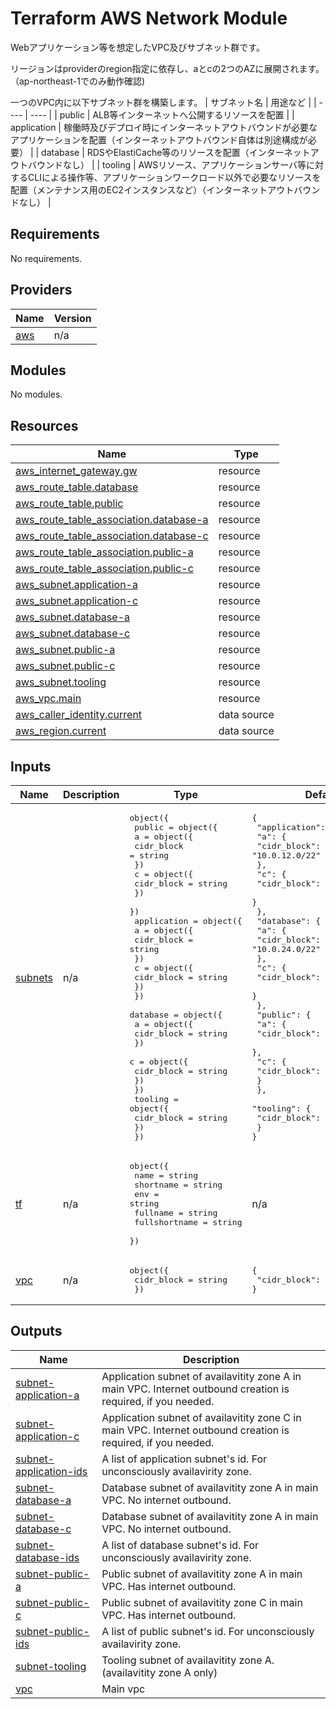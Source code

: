 <!-- BEGIN_TF_DOCS -->
# Terraform AWS Network Module

Webアプリケーション等を想定したVPC及びサブネット群です。

リージョンはproviderのregion指定に依存し、aとcの2つのAZに展開されます。
（ap-northeast-1でのみ動作確認)

一つのVPC内に以下サブネット群を構築します。
|  サブネット名   |  用途など  |
| ----          | ---- |
|  public       |  ALB等インターネットへ公開するリソースを配置  |
|  application  |  稼働時及びデプロイ時にインターネットアウトバウンドが必要なアプリケーションを配置（インターネットアウトバウンド自体は別途構成が必要）   |
|  database     |  RDSやElastiCache等のリソースを配置（インターネットアウトバウンドなし）  |
|  tooling      |  AWSリソース、アプリケーションサーバ等に対するCLIによる操作等、アプリケーションワークロード以外で必要なリソースを配置（メンテナンス用のEC2インスタンスなど）（インターネットアウトバウンドなし）  |

## Requirements

No requirements.

## Providers

| Name | Version |
|------|---------|
| <a name="provider_aws"></a> [aws](#provider\_aws) | n/a |

## Modules

No modules.

## Resources

| Name | Type |
|------|------|
| [aws_internet_gateway.gw](https://registry.terraform.io/providers/hashicorp/aws/latest/docs/resources/internet_gateway) | resource |
| [aws_route_table.database](https://registry.terraform.io/providers/hashicorp/aws/latest/docs/resources/route_table) | resource |
| [aws_route_table.public](https://registry.terraform.io/providers/hashicorp/aws/latest/docs/resources/route_table) | resource |
| [aws_route_table_association.database-a](https://registry.terraform.io/providers/hashicorp/aws/latest/docs/resources/route_table_association) | resource |
| [aws_route_table_association.database-c](https://registry.terraform.io/providers/hashicorp/aws/latest/docs/resources/route_table_association) | resource |
| [aws_route_table_association.public-a](https://registry.terraform.io/providers/hashicorp/aws/latest/docs/resources/route_table_association) | resource |
| [aws_route_table_association.public-c](https://registry.terraform.io/providers/hashicorp/aws/latest/docs/resources/route_table_association) | resource |
| [aws_subnet.application-a](https://registry.terraform.io/providers/hashicorp/aws/latest/docs/resources/subnet) | resource |
| [aws_subnet.application-c](https://registry.terraform.io/providers/hashicorp/aws/latest/docs/resources/subnet) | resource |
| [aws_subnet.database-a](https://registry.terraform.io/providers/hashicorp/aws/latest/docs/resources/subnet) | resource |
| [aws_subnet.database-c](https://registry.terraform.io/providers/hashicorp/aws/latest/docs/resources/subnet) | resource |
| [aws_subnet.public-a](https://registry.terraform.io/providers/hashicorp/aws/latest/docs/resources/subnet) | resource |
| [aws_subnet.public-c](https://registry.terraform.io/providers/hashicorp/aws/latest/docs/resources/subnet) | resource |
| [aws_subnet.tooling](https://registry.terraform.io/providers/hashicorp/aws/latest/docs/resources/subnet) | resource |
| [aws_vpc.main](https://registry.terraform.io/providers/hashicorp/aws/latest/docs/resources/vpc) | resource |
| [aws_caller_identity.current](https://registry.terraform.io/providers/hashicorp/aws/latest/docs/data-sources/caller_identity) | data source |
| [aws_region.current](https://registry.terraform.io/providers/hashicorp/aws/latest/docs/data-sources/region) | data source |

## Inputs

| Name | Description | Type | Default | Required |
|------|-------------|------|---------|:--------:|
| <a name="input_subnets"></a> [subnets](#input\_subnets) | n/a | <pre>object({<br>    public = object({<br>      a = object({<br>        cidr_block = string<br>      })<br>      c = object({<br>        cidr_block = string<br>      })<br>    })<br>    application = object({<br>      a = object({<br>        cidr_block = string<br>      })<br>      c = object({<br>        cidr_block = string<br>      })<br>    })<br>    database = object({<br>      a = object({<br>        cidr_block = string<br>      })<br>      c = object({<br>        cidr_block = string<br>      })<br>    })<br>    tooling = object({<br>      cidr_block = string<br>    })<br>  })</pre> | <pre>{<br>  "application": {<br>    "a": {<br>      "cidr_block": "10.0.12.0/22"<br>    },<br>    "c": {<br>      "cidr_block": "10.0.16.0/22"<br>    }<br>  },<br>  "database": {<br>    "a": {<br>      "cidr_block": "10.0.24.0/22"<br>    },<br>    "c": {<br>      "cidr_block": "10.0.28.0/22"<br>    }<br>  },<br>  "public": {<br>    "a": {<br>      "cidr_block": "10.0.0.0/22"<br>    },<br>    "c": {<br>      "cidr_block": "10.0.4.0/22"<br>    }<br>  },<br>  "tooling": {<br>    "cidr_block": "10.0.36.0/22"<br>  }<br>}</pre> | no |
| <a name="input_tf"></a> [tf](#input\_tf) | n/a | <pre>object({<br>    name          = string<br>    shortname     = string<br>    env           = string<br>    fullname      = string<br>    fullshortname = string<br>  })</pre> | n/a | yes |
| <a name="input_vpc"></a> [vpc](#input\_vpc) | n/a | <pre>object({<br>    cidr_block = string<br>  })</pre> | <pre>{<br>  "cidr_block": "10.0.0.0/16"<br>}</pre> | no |

## Outputs

| Name | Description |
|------|-------------|
| <a name="output_subnet-application-a"></a> [subnet-application-a](#output\_subnet-application-a) | Application subnet of availavitity zone A in main VPC. Internet outbound creation is required, if you needed. |
| <a name="output_subnet-application-c"></a> [subnet-application-c](#output\_subnet-application-c) | Application subnet of availavitity zone C in main VPC. Internet outbound creation is required, if you needed. |
| <a name="output_subnet-application-ids"></a> [subnet-application-ids](#output\_subnet-application-ids) | A list of application subnet's id. For unconsciously availavirity zone. |
| <a name="output_subnet-database-a"></a> [subnet-database-a](#output\_subnet-database-a) | Database subnet of availavitity zone A in main VPC. No internet outbound. |
| <a name="output_subnet-database-c"></a> [subnet-database-c](#output\_subnet-database-c) | Database subnet of availavitity zone A in main VPC. No internet outbound. |
| <a name="output_subnet-database-ids"></a> [subnet-database-ids](#output\_subnet-database-ids) | A list of database subnet's id. For unconsciously availavirity zone. |
| <a name="output_subnet-public-a"></a> [subnet-public-a](#output\_subnet-public-a) | Public subnet of availavitity zone A in main VPC. Has internet outbound. |
| <a name="output_subnet-public-c"></a> [subnet-public-c](#output\_subnet-public-c) | Public subnet of availavitity zone C in main VPC. Has internet outbound. |
| <a name="output_subnet-public-ids"></a> [subnet-public-ids](#output\_subnet-public-ids) | A list of public subnet's id. For unconsciously availavirity zone. |
| <a name="output_subnet-tooling"></a> [subnet-tooling](#output\_subnet-tooling) | Tooling subnet of availavitity zone A. (availavitity zone A only) |
| <a name="output_vpc"></a> [vpc](#output\_vpc) | Main vpc |
<!-- END_TF_DOCS -->    